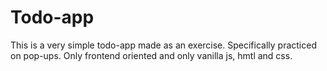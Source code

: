 # Todo-app
This is a very simple todo-app made as an exercise. Specifically practiced on pop-ups. Only frontend oriented and only vanilla js, hmtl and css.
